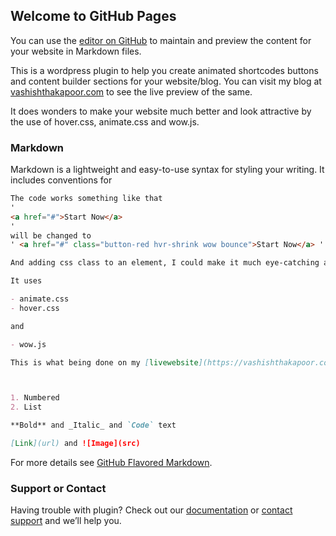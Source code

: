 ## Welcome to GitHub Pages

You can use the [editor on GitHub](https://github.com/vashishthakapoor/animated-shortcodes/edit/master/index.md) to maintain and preview the content for your website in Markdown files.

This is a wordpress plugin to help you create animated shortcodes buttons and content builder sections for your website/blog. You can visit my blog at [vashishthakapoor.com](https://vashishthakapoor.com) to see the live preview of the same. 

It does wonders to make your website much better and look attractive by the use of hover.css, animate.css and wow.js.

### Markdown

Markdown is a lightweight and easy-to-use syntax for styling your writing. It includes conventions for

```markdown
The code works something like that
'
<a href="#">Start Now</a>
'
will be changed to 
' <a href="#" class="button-red hvr-shrink wow bounce">Start Now</a> '

And adding css class to an element, I could make it much eye-catching and beautiful. Specially for WordPress.

It uses

- animate.css
- hover.css

and 

- wow.js

This is what being done on my [livewebsite](https://vashishthakapoor.com) and you can easily have a look at it.



1. Numbered
2. List

**Bold** and _Italic_ and `Code` text

[Link](url) and ![Image](src)
```

For more details see [GitHub Flavored Markdown](https://guides.github.com/features/mastering-markdown/).


### Support or Contact

Having trouble with plugin? Check out our [documentation](https://vashishthakapoor.com/) or [contact support](https://github.com/contact) and we’ll help you.
